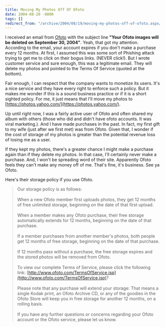 ```yaml
---
title: Moving My Photos Off Of Ofoto
date: 2004-08-20 -0800
tags: []
redirect_from: "/archive/2004/08/19/moving-my-photos-off-of-ofoto.aspx/"
---
```


I received an email from [Ofoto](http://www.ofoto.com/) with the subject
line **"Your Ofoto images will be deleted on September 30, 2004"**.
Yeah, that got my attention. According to the email, your account
expires if you don't make a purchase every 12 months. At first, I
assumed this was some sort of Phishing attack trying to get me to click
on their bogus links. (NEVER click!). But I wrote customer service and
sure enough, this was a legitimate email. They will delete my photos and
pointed to the Terms Of Service (quoted at the bottom).

Fair enough, I can respect that the company wants to monetize its users.
It's a nice service and they have every right to enforce such a policy.
But it makes me wonder if this is a sound business practice or if it is
a short sighted policy. For me, it just means that I'll move my photos
to [https://photos.yahoo.com/](https://photos.yahoo.com/).

Up until right now, I was a fairly active user of Ofoto and often shared
my album with others (those who did and didn't have ofoto accounts. It
was viral marketing.). And I have made purchases in the past. In fact,
my first gift to my wife (just after we first met) was from Ofoto. Given
that, I wonder if the cost of storage of my photos is greater than the
potential revenue loss of losing me as a user.

If they kept my photos, there's a greater chance I might make a purchase
again than if they delete my photos. In that case, I'll certainly never
make a purchase. And, I won't be spreading word of their site.
Apparently Ofoto feels they can't make any money off of me. That's fine,
it's business. See ya Ofoto.

Here's their storage policy if you use Ofoto.

> Our storage policy is as follows: \
> \
>  When a new Ofoto member first uploads photos, they get 12 months of
> free unlimited storage, beginning on the date of that first upload. \
> \
>  When a member makes any Ofoto purchase, their free storage
> automatically extends for 12 months, beginning on the date of that
> purchase. \
> \
>  If a member purchases from another member's photos, both people get
> 12 months of free storage, beginning on the date of that purchase. \
> \
>  If 12 months pass without a purchase, the free storage expires and
> the stored photos will be removed from Ofoto. \
> \
>  To view our complete Terms of Service, please click the following
> link:
> [http://www.ofoto.com/TermsOfService.jsp](http://www.ofoto.com/TermsOfService.jsp)?
> \
> \
>  Please note that any purchase will extend your storage: That means a
> single Kodak print, an Ofoto Archive CD, or any of the goodies in the
> Ofoto Store will keep you in free storage for another 12 months, on a
> rolling basis. \
> \
>  If you have any further questions or concerns regarding your Ofoto
> account or the Ofoto service, please let us know.

